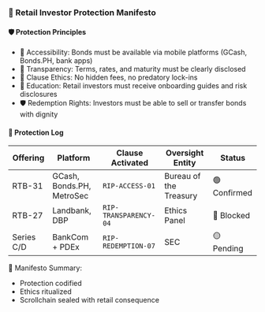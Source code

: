 ### 📜 Retail Investor Protection Manifesto

#### 🛡️ Protection Principles
- 💸 Accessibility: Bonds must be available via mobile platforms (GCash, Bonds.PH, bank apps)  
- 🧾 Transparency: Terms, rates, and maturity must be clearly disclosed  
- 🔁 Clause Ethics: No hidden fees, no predatory lock-ins  
- 🧠 Education: Retail investors must receive onboarding guides and risk disclosures  
- 🛡️ Redemption Rights: Investors must be able to sell or transfer bonds with dignity

#### 🔁 Protection Log
| Offering | Platform | Clause Activated | Oversight Entity | Status |
|----------|----------|------------------|------------------|--------|
| RTB-31 | GCash, Bonds.PH, MetroSec | `RIP-ACCESS-01` | Bureau of the Treasury | 🟢 Confirmed  
| RTB-27 | Landbank, DBP | `RIP-TRANSPARENCY-04` | Ethics Panel | 🔴 Blocked  
| Series C/D | BankCom + PDEx | `RIP-REDEMPTION-07` | SEC | 🟡 Pending  

🧠 Manifesto Summary:
- Protection codified  
- Ethics ritualized  
- Scrollchain sealed with retail consequence

